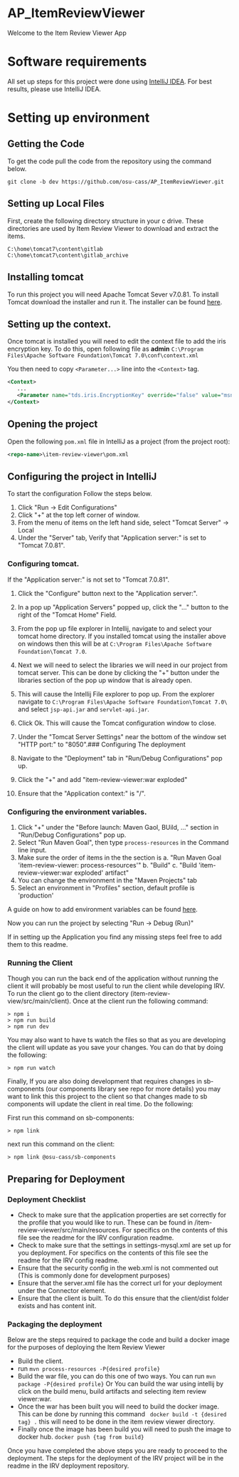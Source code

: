 # AP_ItemReviewViewer
Welcome to the Item Review Viewer App

# Software requirements
All set up steps for this project were done using [IntelliJ IDEA](https://www.jetbrains.com/idea/?fromMenu). For best results, please use IntelliJ IDEA.

# Setting up environment

## Getting the Code
To get the code pull the code from the repository using the command below.
```
git clone -b dev https://github.com/osu-cass/AP_ItemReviewViewer.git
```

## Setting up Local Files
First, create the following directory structure in your c drive. These directories are used by Item Review Viewer to download and extract the items.
```
C:\home\tomcat7\content\gitlab
C:\home\tomcat7\content\gitlab_archive
```

## Installing tomcat
To run this project you will need Apache Tomcat Sever v7.0.81. To install Tomcat download the installer and run it. The installer can be found [here](https://archive.apache.org/dist/tomcat/tomcat-7/v7.0.81/bin/apache-tomcat-7.0.81.exe).

## Setting up the context.
Once tomcat is installed you will need to edit the context file to add the iris encryption key.
To do this, open following file  as **admin**
`C:\Program Files\Apache Software Foundation\Tomcat 7.0\conf\context.xml`

You then need to copy `<Parameter...>` line into the `<Context>` tag.
```xml
<Context>
   ...
   <Parameter name="tds.iris.EncryptionKey" override="false" value="msnfodnendisondoendonend"/>
</Context>
```

## Opening the project
 Open the following `pom.xml` file in IntelliJ as a project (from the project root):
```xml
<repo-name>\item-review-viewer\pom.xml
```

## Configuring the project in IntelliJ
To start the configuration Follow the steps below.
1. Click "Run -> Edit Configurations"
2. Click "+" at the top left corner of window.
3. From the menu of items on the left hand side, select "Tomcat Server" -> Local
4. Under the "Server" tab, Verify that "Application server:" is set to "Tomcat 7.0.81".

### Configuring tomcat.
If the "Application server:" is not set to "Tomcat 7.0.81".
1. Click the "Configure" button next to the "Application server:".
2. In a pop up "Application Servers" popped up, click the "..." button to the right of the "Tomcat Home" Field.
3. From the pop up file explorer in Intellij, navigate to and select your tomcat home directory. If you installed tomcat using the installer above on windows then this will be at `C:\Program Files\Apache Software Foundation\Tomcat 7.0`.
4. Next we will need to select the libraries we will need in our project from tomcat server. This can be done by clicking the "+" button under the libraries section of the pop up window that is already open.
5. This will cause the Intellij File explorer to pop up. From the explorer navigate to `C:\Program Files\Apache Software Foundation\Tomcat 7.0\` and select `jsp-api.jar` and `servlet-api.jar`.
6. Click Ok. This will cause the Tomcat configuration window to close.

1. Under the "Tomcat Server Settings" near the bottom of the window set "HTTP port:" to "8050".### Configuring The deployment
2. Navigate to the "Deployment" tab in "Run/Debug Configurations" pop up.
3. Click the "+" and add "item-review-viewer:war exploded"
4. Ensure that the "Application context:" is "/".

### Configuring the environment variables.
1. Click "+" under the "Before launch: Maven Gaol, BUild, ..." section in "Run/Debug Configurations" pop up.
2. Select "Run Maven Goal", then type `process-resources` in the Command line input.
3. Make sure the order of items in the the section is
   a. "Run Maven Goal 'item-review-viewer: process-resources'"
   b. "Build"
   c. "Build 'item-review-viewer:war exploded' artifact"
4. You can change the environment in the "Maven Projects" tab
5. Select an environment in "Profiles" section, default profile is 'production'

A guide on how to add environment variables can be found [here](https://www.jetbrains.com/help/idea/run-debug-configuration-application.html#1).

Now you can run the project by selecting "Run -> Debug (Run)"

If in setting up the Application you find any missing steps feel free to add them to this readme.

### Running the Client
Though you can run the back end of the application without running the client it will probably be most useful to run the client while developing IRV. To run the client go to the client directory (item-review-view/src/main/client). Once at the client run the following command:

```
> npm i
> npm run build
> npm run dev
```
 You may also want to have ts watch the files so that as you are developing the client will update as you save your changes. You can do that by doing the following:

 ```
> npm run watch
 ```

Finally, If you are also doing development that requires changes in sb-components (our components library see repo for more details) you may want to link this this project to the client so that changes made to sb components will update the client in real time. Do the following:

First run this command on sb-components:
```
> npm link
```
next run this command on the client:
```
> npm link @osu-cass/sb-components
```

## Preparing for Deployment

### Deployment Checklist
- Check to make sure that the application properties are set correctly for the profile that you would like to run. These can be found in /item-review-viewer/src/main/resources. For specifics on the contents of this file see the readme for the IRV configuration readme.
- Check to make sure that the settings in settings-mysql.xml are set up for you deployment. For specifics on the contents of this file see the readme for the IRV config readme.
- Ensure that the security config in the web.xml is not commented out (This is commonly done for development purposes)
- Ensure that the server.xml file has the correct url for your deployment under the Connector element.
- Ensure that the client is built. To do this ensure that the client/dist folder exists and has content init.

### Packaging the deployment

Below are the steps required to package the code and build a docker image for the purposes of deploying the Item Review Viewer

- Build the client.
- run ```mvn process-resources -P{desired profile}```
- Build the war file, you can do this one of two ways. You can run ```mvn package -P{desired profile}``` Or You can build the war using intellij by click on the build menu, build artifacts and selecting item review viewer:war.
- Once the war has been built you will need to build the docker image. This can be done by running this command ``` docker build -t {desired tag} .``` this will need to be done in the item review viewer directory.
- Finally once the image has been build you will need to push the image to docker hub. ```docker push {tag from build}```

Once you have completed the above steps you are ready to proceed to the deployment. The steps for the deployment of the IRV project will be in the readme in the IRV deployment repository.



